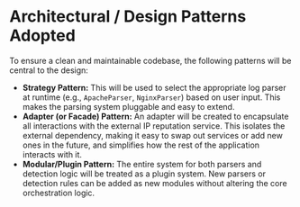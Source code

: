 # Architectural / Design Patterns Adopted

To ensure a clean and maintainable codebase, the following patterns will be central to the design:

  * **Strategy Pattern:** This will be used to select the appropriate log parser at runtime (e.g., `ApacheParser`, `NginxParser`) based on user input. This makes the parsing system pluggable and easy to extend.
  * **Adapter (or Facade) Pattern:** An adapter will be created to encapsulate all interactions with the external IP reputation service. This isolates the external dependency, making it easy to swap out services or add new ones in the future, and simplifies how the rest of the application interacts with it.
  * **Modular/Plugin Pattern:** The entire system for both parsers and detection logic will be treated as a plugin system. New parsers or detection rules can be added as new modules without altering the core orchestration logic.
